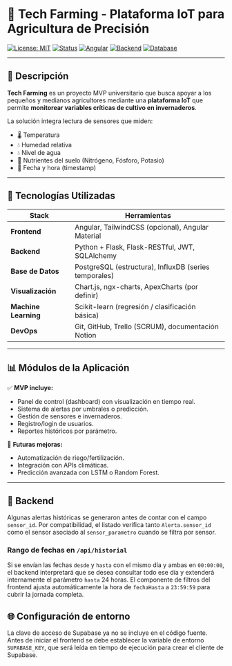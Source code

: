 # 🌱 Tech Farming - Plataforma IoT para Agricultura de Precisión

[![License: MIT](https://img.shields.io/badge/license-MIT-green.svg)](LICENSE)
[![Status](https://img.shields.io/badge/status-En%20Desarrollo-yellow.svg)]()
[![Angular](https://img.shields.io/badge/frontend-Angular-DD0031?logo=angular)]()
[![Backend](https://img.shields.io/badge/backend-Flask-000000?logo=flask)]()
[![Database](https://img.shields.io/badge/database-InfluxDB-blue?logo=influxdb)]()

---

## 🧠 Descripción

**Tech Farming** es un proyecto MVP universitario que busca apoyar a los pequeños y medianos agricultores mediante una **plataforma IoT** que permite **monitorear variables críticas de cultivo en invernaderos**.

La solución integra lectura de sensores que miden:
- 🌡️ Temperatura
- 💧 Humedad relativa
- 💧 Nivel de agua
- 🌿 Nutrientes del suelo (Nitrógeno, Fósforo, Potasio)
- 📅 Fecha y hora (timestamp)

---

## 🚀 Tecnologías Utilizadas

| Stack       | Herramientas |
|-------------|--------------|
| **Frontend** | Angular, TailwindCSS (opcional), Angular Material |
| **Backend**  | Python + Flask, Flask-RESTful, JWT, SQLAlchemy |
| **Base de Datos** | PostgreSQL (estructura), InfluxDB (series temporales) |
| **Visualización** | Chart.js, ngx-charts, ApexCharts (por definir) |
| **Machine Learning** | Scikit-learn (regresión / clasificación básica) |
| **DevOps**   | Git, GitHub, Trello (SCRUM), documentación Notion |

---


## 📊 Módulos de la Aplicación

✅ **MVP incluye:**

- Panel de control (dashboard) con visualización en tiempo real.
- Sistema de alertas por umbrales o predicción.
- Gestión de sensores e invernaderos.
- Registro/login de usuarios.
- Reportes históricos por parámetro.

📌 **Futuras mejoras:**

- Automatización de riego/fertilización.
- Integración con APIs climáticas.
- Predicción avanzada con LSTM o Random Forest.

---

## 📒 Backend

Algunas alertas históricas se generaron antes de contar con el campo
`sensor_id`. Por compatibilidad, el listado verifica tanto `Alerta.sensor_id`
como el sensor asociado al `sensor_parametro` cuando se filtra por sensor.

### Rango de fechas en `/api/historial`

Si se envían las fechas `desde` y `hasta` con el mismo día y ambas en
`00:00:00`, el backend interpretará que se desea consultar todo ese día y
extenderá internamente el parámetro `hasta` 24 horas. El componente de filtros
del frontend ajusta automáticamente la hora de `fechaHasta` a `23:59:59` para
cubrir la jornada completa.

## 🌐 Configuración de entorno

La clave de acceso de Supabase ya no se incluye en el código fuente. Antes de
iniciar el frontend se debe establecer la variable de entorno `SUPABASE_KEY`,
que será leída en tiempo de ejecución para crear el cliente de Supabase.
